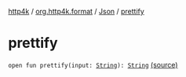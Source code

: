 [http4k](../../index.md) / [org.http4k.format](../index.md) / [Json](index.md) / [prettify](./prettify.md)

# prettify

`open fun prettify(input: `[`String`](https://kotlinlang.org/api/latest/jvm/stdlib/kotlin/-string/index.html)`): `[`String`](https://kotlinlang.org/api/latest/jvm/stdlib/kotlin/-string/index.html) [(source)](https://github.com/http4k/http4k/blob/master/http4k-core/src/main/kotlin/org/http4k/format/Json.kt#L45)